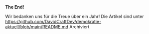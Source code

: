 **The End!**

Wir bedanken uns für die Treue über ein Jahr!
Die Artikel sind unter https://github.com/DavidCraftDev/demokratie-aktuell/blob/main/README.md Archiviert
